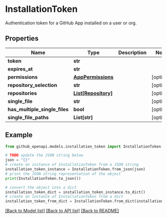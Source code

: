 # InstallationToken

Authentication token for a GitHub App installed on a user or org.

## Properties

Name | Type | Description | Notes
------------ | ------------- | ------------- | -------------
**token** | **str** |  | 
**expires_at** | **str** |  | 
**permissions** | [**AppPermissions**](AppPermissions.md) |  | [optional] 
**repository_selection** | **str** |  | [optional] 
**repositories** | [**List[Repository]**](Repository.md) |  | [optional] 
**single_file** | **str** |  | [optional] 
**has_multiple_single_files** | **bool** |  | [optional] 
**single_file_paths** | **List[str]** |  | [optional] 

## Example

```python
from github_openapi.models.installation_token import InstallationToken

# TODO update the JSON string below
json = "{}"
# create an instance of InstallationToken from a JSON string
installation_token_instance = InstallationToken.from_json(json)
# print the JSON string representation of the object
print(InstallationToken.to_json())

# convert the object into a dict
installation_token_dict = installation_token_instance.to_dict()
# create an instance of InstallationToken from a dict
installation_token_from_dict = InstallationToken.from_dict(installation_token_dict)
```
[[Back to Model list]](../README.md#documentation-for-models) [[Back to API list]](../README.md#documentation-for-api-endpoints) [[Back to README]](../README.md)


